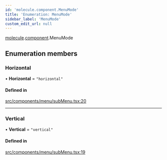```yaml
---
id: 'molecule.component.MenuMode'
title: 'Enumeration: MenuMode'
sidebar_label: 'MenuMode'
custom_edit_url: null
---
```


[molecule](../namespaces/molecule).[component](../namespaces/molecule.component).MenuMode

## Enumeration members

### Horizontal

• **Horizontal** = `"horizontal"`

#### Defined in

[src/components/menu/subMenu.tsx:20](https://github.com/DTStack/molecule/blob/b675cb9/src/components/menu/subMenu.tsx#L20)

---

### Vertical

• **Vertical** = `"vertical"`

#### Defined in

[src/components/menu/subMenu.tsx:19](https://github.com/DTStack/molecule/blob/b675cb9/src/components/menu/subMenu.tsx#L19)
